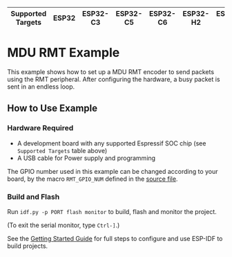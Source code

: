 | Supported Targets | ESP32 | ESP32-C3 | ESP32-C5 | ESP32-C6 | ESP32-H2 | ESP32-P4 | ESP32-S2 | ESP32-S3 |
| ----------------- | ----- | -------- | -------- | -------- | -------- | -------- | -------- | -------- |

# MDU RMT Example
This example shows how to set up a MDU RMT encoder to send packets using the RMT peripheral. After configuring the hardware, a busy packet is sent in an endless loop.

## How to Use Example
### Hardware Required
* A development board with any supported Espressif SOC chip (see `Supported Targets` table above)
* A USB cable for Power supply and programming

The GPIO number used in this example can be changed according to your board, by the macro `RMT_GPIO_NUM` defined in the [source file](https://github.com/ZIMO-Elektronik/MDU/blob/master/examples/esp32/main/app_main.cpp).

### Build and Flash
Run `idf.py -p PORT flash monitor` to build, flash and monitor the project.

(To exit the serial monitor, type ``Ctrl-]``.)

See the [Getting Started Guide](https://docs.espressif.com/projects/esp-idf/en/latest/get-started/index.html) for full steps to configure and use ESP-IDF to build projects.
